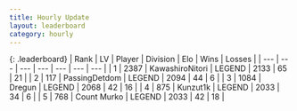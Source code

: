 ```yaml
---
title: Hourly Update
layout: leaderboard
category: hourly
---
```


{: .leaderboard}
| Rank | LV | Player | Division | Elo | Wins | Losses |
| --- | --- | --- | --- | --- | --- | --- |
| <span data-change="0">1</span> | 2387 | <span title="ID: 164871">KawashiroNitori</span> | LEGEND | <span data-change="0">2133</span> | <span data-change="0">65</span> | <span data-change="0">21</span> |
| <span data-change="0">2</span> | 117 | <span title="ID: 454837">PassingDetdom</span> | LEGEND | <span data-change="0">2094</span> | <span data-change="0">44</span> | <span data-change="0">6</span> |
| <span data-change="0">3</span> | 1084 | <span title="ID: 337810">Dregun</span> | LEGEND | <span data-change="0">2068</span> | <span data-change="0">42</span> | <span data-change="0">16</span> |
| <span data-change="1">4</span> | 875 | <span title="ID: 392407">Kunzut1k</span> | LEGEND | <span data-change="0">2033</span> | <span data-change="0">34</span> | <span data-change="0">6</span> |
| <span data-change="1">5</span> | 768 | <span title="ID: 498323">Count Murko</span> | LEGEND | <span data-change="0">2033</span> | <span data-change="0">42</span> | <span data-change="0">18</span> |